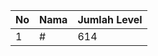 | No | Nama            | Jumlah Level |
|----|-----------------|--------------|
| 1  | #    |    614        |
